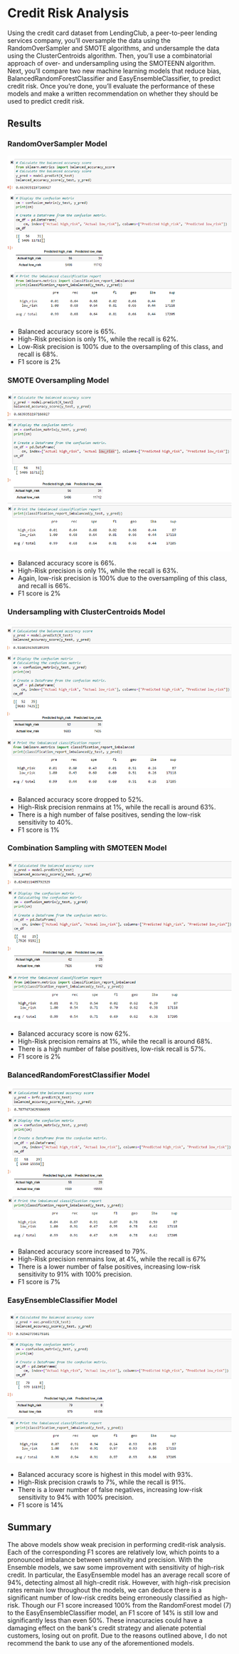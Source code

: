 # Credit Risk Analysis
Using the credit card dataset from LendingClub, a peer-to-peer lending services company, you’ll oversample the data using the RandomOverSampler and SMOTE algorithms, and undersample the data using the ClusterCentroids algorithm. Then, you’ll use a combinatorial approach of over- and undersampling using the SMOTEENN algorithm. Next, you’ll compare two new machine learning models that reduce bias, BalancedRandomForestClassifier and EasyEnsembleClassifier, to predict credit risk. Once you’re done, you’ll evaluate the performance of these models and make a written recommendation on whether they should be used to predict credit risk.

## Results

### RandomOverSampler Model
![oversamp.png](https://github.com/nedflowers/Credit_Risk_Analysis/blob/main/images/oversamp.png)
- Balanced accuracy score is 65%.
- High-Risk precision is only 1%, while the recall is 62%.
- Low-Risk precision is 100% due to the oversampling of this class, and recall is 68%.
- F1 score is 2%

### SMOTE Oversampling Model

![smote.png](https://github.com/nedflowers/Credit_Risk_Analysis/blob/main/images/smote.png)
- Balanced accuracy score is 66%.
- High-Risk precision is only 1%, while the recall is 63%.
- Again, low-risk precision is 100% due to the oversampling of this class, and recall is 66%.
- F1 score is 2%

### Undersampling with ClusterCentroids Model

![undersamp.png](https://github.com/nedflowers/Credit_Risk_Analysis/blob/main/images/undersamp.png)
- Balanced accuracy score dropped to 52%.
- High-Risk precision renmains at 1%, while the recall is around 63%.
- There is a high number of false positives, sending the low-risk sensitivity to 40%.
- F1 score is 1%

### Combination Sampling with SMOTEEN Model
![combo.png](https://github.com/nedflowers/Credit_Risk_Analysis/blob/main/images/combo.png)
- Balanced accuracy score is now 62%.
- High-Risk precision remains at 1%, while the recall is around 68%.
- There is a high number of false positives, low-risk recall is 57%.
- F1 score is 2%

### BalancedRandomForestClassifier Model

![randomforests.png](https://github.com/nedflowers/Credit_Risk_Analysis/blob/main/images/randomforests.png)
- Balanced accuracy score increased to 79%.
- High-Risk precision renmains low, at 4%, while the recall is 67%
- There is a lower number of false positives, increasing low-risk sensitivity to 91% with 100% precision.
- F1 score is 7%

### EasyEnsembleClassifier Model
![easyensemb.png](https://github.com/nedflowers/Credit_Risk_Analysis/blob/main/images/easyensemb.png)
- Balanced accuracy score is highest in this model with 93%.
- High-Risk precision crawls to 7%, while the recall is 91%.
- There is a lower number of false negatives, increasing low-risk sensitivity to 94% with 100% precision.
- F1 score is 14%

## Summary
The above models show weak precision in performing credit-risk analysis. Each of the corresponding F1 scores are relatively low, which points to a pronounced imbalance between sensitivity and precision. With the Ensemble models, we saw some improvement with sensitivity of high-risk credit. In particular, the EasyEnsemble model has an average recall score of 94%, detecting almost all high-credit risk. However, with high-risk precision rates remain low throughout the models, we can deduce there is a significant number of low-risk credits being erroneously classified as high-risk. Though our F1 score increased 100% from the RandomForest model (7) to the EasyEnsembleClassifier model, an F1 score of 14% is still low and significantly less than even 50%. These innacuracies could have a damaging effect on the bank's credit strategy and alienate potential customers, losing out on profit. Due to the reasons outlined above, I do not recommend the bank to use any of the aforementioned models.

